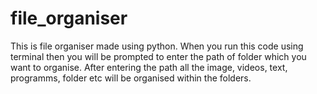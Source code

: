 # file_organiser
This is file organiser made using python.
When you run this code using terminal then you will be prompted to enter the path of folder which you want to organise.
After entering the path all the image, videos, text, programms, folder etc will be organised within the folders.
